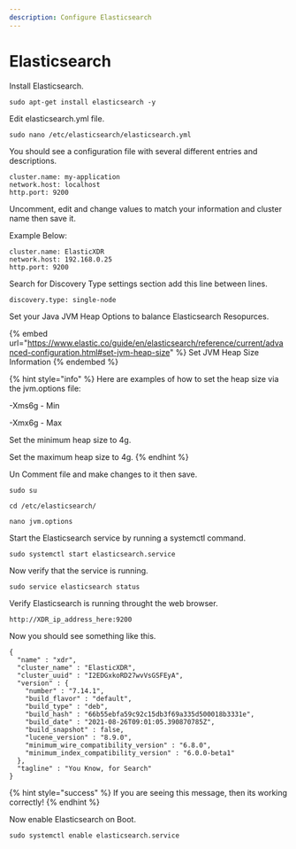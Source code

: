 ```yaml
---
description: Configure Elasticsearch
---
```


# Elasticsearch

Install Elasticsearch.

```
sudo apt-get install elasticsearch -y
```

Edit elasticsearch.yml file.

```
sudo nano /etc/elasticsearch/elasticsearch.yml
```

You should see a configuration file with several different entries and descriptions.

```
cluster.name: my-application
network.host: localhost
http.port: 9200
```

Uncomment, edit and change values to match your information and cluster name then save it.

Example Below:

```
cluster.name: ElasticXDR
network.host: 192.168.0.25
http.port: 9200
```

Search for Discovery Type settings section add this line between lines.

```
discovery.type: single-node
```

Set your Java JVM Heap Options to balance Elasticsearch Resopurces.

{% embed url="https://www.elastic.co/guide/en/elasticsearch/reference/current/advanced-configuration.html#set-jvm-heap-size" %}
Set JVM Heap Size Information
{% endembed %}

{% hint style="info" %}
Here are examples of how to set the heap size via the jvm.options file:



\-Xms6g - Min

\-Xmx6g - Max



Set the minimum heap size to 4g.&#x20;

Set the maximum heap size to 4g.
{% endhint %}

Un Comment file and make changes to it then save.

```
sudo su
```

```
cd /etc/elasticsearch/
```

```
nano jvm.options
```

Start the Elasticsearch service by running a systemctl command.

```
sudo systemctl start elasticsearch.service
```

Now verify that the service is running.

```
sudo service elasticsearch status
```

Verify Elasticsearch is running throught the web browser.

```
http://XDR_ip_address_here:9200
```

Now you should see something like this.

```
{
  "name" : "xdr",
  "cluster_name" : "ElasticXDR",
  "cluster_uuid" : "I2EDGxkoRD27wvVsGSFEyA",
  "version" : {
    "number" : "7.14.1",
    "build_flavor" : "default",
    "build_type" : "deb",
    "build_hash" : "66b55ebfa59c92c15db3f69a335d500018b3331e",
    "build_date" : "2021-08-26T09:01:05.390870785Z",
    "build_snapshot" : false,
    "lucene_version" : "8.9.0",
    "minimum_wire_compatibility_version" : "6.8.0",
    "minimum_index_compatibility_version" : "6.0.0-beta1"
  },
  "tagline" : "You Know, for Search"
}
```

{% hint style="success" %}
If you are seeing this message, then its working correctly!
{% endhint %}

Now enable Elasticsearch on Boot.

```
sudo systemctl enable elasticsearch.service
```
